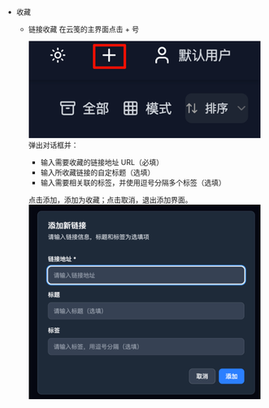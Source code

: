 - 收藏

  - 链接收藏
    在云笺的主界面点击 + 号

    ![image-20250430173627115](assets/image-20250430173627115.png)
    弹出对话框并：

    - 输入需要收藏的链接地址 URL（必填）
    - 输入所收藏链接的自定标题（选填）
    - 输入需要相关联的标签，并使用逗号分隔多个标签（选填）

    点击添加，添加为收藏；点击取消，退出添加界面。
    ![image-20250430174841055](assets/image-20250430174841055.png)

    
    

